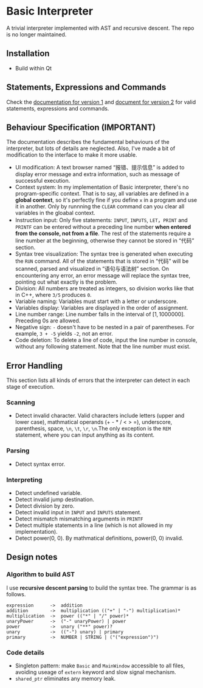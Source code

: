# Basic Interpreter

A trivial interpreter implemented with AST and recursive descent. The repo is no longer maintained.

## Installation

- Build within Qt

## Statements, Expressions and Commands

Check the [documentation for version 1](https://github.com/Gun9niR/Basic/blob/master/docs/Basic-doc.pdf) and [document for version 2](https://github.com/Gun9niR/Basic/blob/master/docs/Mini%20Basic%20v2.0.pdf) for valid statements, expressions and commands.

## Behaviour Specification (IMPORTANT)

The documentation describes the fundamental behaviours of the interpreter, but lots of details are neglected. Also, I've made a bit of modification to the interface to make it more usable.

- UI modification: A text browser named “报错、提示信息” is added to display error message and extra information, such as message of successful execution.
- Context system: In my implementation of Basic interpreter, there's no program-specific context. That is to say, all variables are defined in a **global context**, so it's perfectly fine if you define `x` in a program and use it in another. Only by runnning the `CLEAR` command can you clear all variables in the gloabal context.
- Instruction input: Only five statements: `INPUT`, `INPUTS`, `LET`，`PRINT` and `PRINTF` can be entered without a preceding line number **when entered from the console, not from a file**. The rest of the statements require a line number at the beginning, otherwise they cannot be stored in “代码” section.
- Syntax tree visualization: The syntax tree is generated when executing the `RUN` command. All of the statements that is stored in “代码” will be scanned, parsed and visualized in “语句与语法树” section. On encountering any error, an error message will replace the syntax tree, pointing out what exactly is the problem.
- Division: All numbers are treated as integers, so division works like that in C++, where `3/5` produces `0`.
- Variable naming: Variables must start with a letter or underscore.
- Variables display: Variables are displayed in the order of assignment.
- Line number range: Line number falls in the interval of $[1, 1000000]$. Preceding $0$s are allowed.
- Negative sign: `-` doesn't have to be nested in a pair of parentheses. For example, `3 + -5` yields `-2`, not an error.
- Code deletion: To delete a line of code, input the line number in console, without any following statement. Note that the line number must exist.

## Error Handling

This section lists all kinds of errors that the interpreter can detect in each stage of execution.

### Scanning

- Detect invalid character. Valid characters include letters (upper and lower case), mathmatical operands (+ - * / < > =), underscore, parenthesis, space, `\n`, `\t`, `\r`, `\n`.The only exception is the `REM` statement, where you can input anything as its content.

### Parsing

- Detect syntax error.

### Interpreting

- Detect undefined variable.
- Detect invalid jump destination.
- Detect division by zero.
- Detect invalid input in `INPUT` and `INPUTS` statement.
- Detect mismatch mismatching arguments in `PRINTF`
- Detect multiple statements in a line (which is not allowed in my implementation).
- Detect power(0, 0). By mathmatical definitions, power(0, 0) invalid.

## Design notes

### Algorithm to build AST

I use **recursive descent parsing** to build the syntax tree. The grammar is as follows.

```text
expression      ->  addition
addition        ->  multiplication (("+" | "-") multiplication)*
multiplication  ->  power (("*" | "/" power)*
unaryPower      ->  ("-" unaryPower) | power
power           ->  unary ("**" power)?
unary           ->  (("-") unary) | primary
primary         ->  NUMBER | STRING | ("("expression")")
```

### Code details

- Singleton pattern: make `Basic` and `MainWindow` accessible to all files, avoiding useage of `extern` keyword and slow signal mechanism.
- `shared_ptr` eliminates any memory leak.
